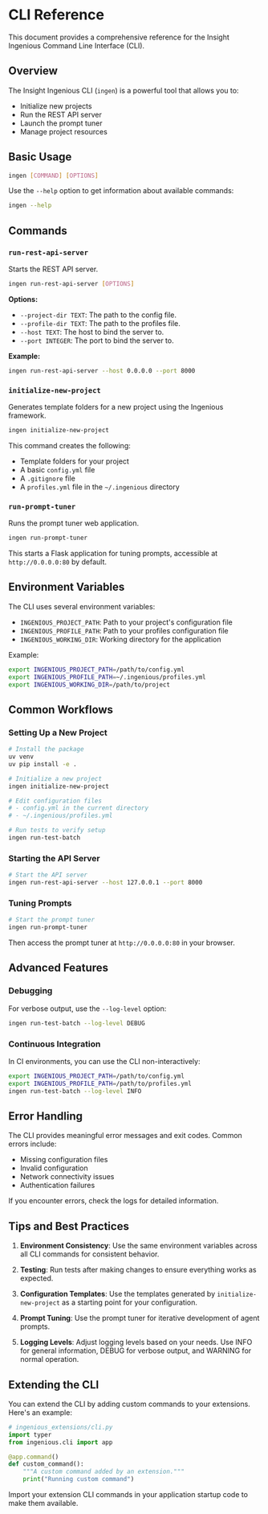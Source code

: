 # CLI Reference

This document provides a comprehensive reference for the Insight Ingenious Command Line Interface (CLI).

## Overview

The Insight Ingenious CLI (`ingen`) is a powerful tool that allows you to:

- Initialize new projects
- Run the REST API server
- Launch the prompt tuner
- Manage project resources

## Basic Usage

```bash
ingen [COMMAND] [OPTIONS]
```

Use the `--help` option to get information about available commands:

```bash
ingen --help
```

## Commands

### `run-rest-api-server`

Starts the REST API server.

```bash
ingen run-rest-api-server [OPTIONS]
```

**Options:**
- `--project-dir TEXT`: The path to the config file.
- `--profile-dir TEXT`: The path to the profiles file.
- `--host TEXT`: The host to bind the server to.
- `--port INTEGER`: The port to bind the server to.

**Example:**
```bash
ingen run-rest-api-server --host 0.0.0.0 --port 8000
```

### `initialize-new-project`

Generates template folders for a new project using the Ingenious framework.

```bash
ingen initialize-new-project
```

This command creates the following:
- Template folders for your project
- A basic `config.yml` file
- A `.gitignore` file
- A `profiles.yml` file in the `~/.ingenious` directory

### `run-prompt-tuner`

Runs the prompt tuner web application.

```bash
ingen run-prompt-tuner
```

This starts a Flask application for tuning prompts, accessible at `http://0.0.0.0:80` by default.

## Environment Variables

The CLI uses several environment variables:

- `INGENIOUS_PROJECT_PATH`: Path to your project's configuration file
- `INGENIOUS_PROFILE_PATH`: Path to your profiles configuration file
- `INGENIOUS_WORKING_DIR`: Working directory for the application

Example:

```bash
export INGENIOUS_PROJECT_PATH=/path/to/config.yml
export INGENIOUS_PROFILE_PATH=~/.ingenious/profiles.yml
export INGENIOUS_WORKING_DIR=/path/to/project
```

## Common Workflows

### Setting Up a New Project

```bash
# Install the package
uv venv
uv pip install -e .

# Initialize a new project
ingen initialize-new-project

# Edit configuration files
# - config.yml in the current directory
# - ~/.ingenious/profiles.yml

# Run tests to verify setup
ingen run-test-batch
```

### Starting the API Server

```bash
# Start the API server
ingen run-rest-api-server --host 127.0.0.1 --port 8000
```

### Tuning Prompts

```bash
# Start the prompt tuner
ingen run-prompt-tuner
```

Then access the prompt tuner at `http://0.0.0.0:80` in your browser.

## Advanced Features

### Debugging

For verbose output, use the `--log-level` option:

```bash
ingen run-test-batch --log-level DEBUG
```

### Continuous Integration

In CI environments, you can use the CLI non-interactively:

```bash
export INGENIOUS_PROJECT_PATH=/path/to/config.yml
export INGENIOUS_PROFILE_PATH=/path/to/profiles.yml
ingen run-test-batch --log-level INFO
```

## Error Handling

The CLI provides meaningful error messages and exit codes. Common errors include:

- Missing configuration files
- Invalid configuration
- Network connectivity issues
- Authentication failures

If you encounter errors, check the logs for detailed information.

## Tips and Best Practices

1. **Environment Consistency**: Use the same environment variables across all CLI commands for consistent behavior.

2. **Testing**: Run tests after making changes to ensure everything works as expected.

3. **Configuration Templates**: Use the templates generated by `initialize-new-project` as a starting point for your configuration.

4. **Prompt Tuning**: Use the prompt tuner for iterative development of agent prompts.

5. **Logging Levels**: Adjust logging levels based on your needs. Use INFO for general information, DEBUG for verbose output, and WARNING for normal operation.

## Extending the CLI

You can extend the CLI by adding custom commands to your extensions. Here's an example:

```python
# ingenious_extensions/cli.py
import typer
from ingenious.cli import app

@app.command()
def custom_command():
    """A custom command added by an extension."""
    print("Running custom command")
```

Import your extension CLI commands in your application startup code to make them available.
